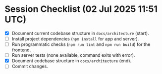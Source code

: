 # Session Checklist (02 Jul 2025 11:51 UTC)

- [x] Document current codebase structure in `docs/architecture` (start).
- [ ] Install project dependencies (`npm install` for app and server).
- [ ] Run programmatic checks (`npm run lint` and `npm run build`) for the frontend.
- [ ] Run server tests (none available, command exits with error).
- [x] Document codebase structure in `docs/architecture` (end).
- [ ] Commit changes.
